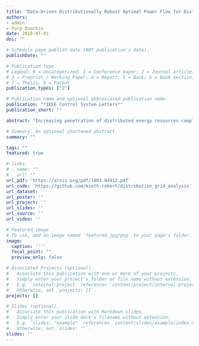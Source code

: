 ```yaml
---
title: "Data-Driven Distributionally Robust Optimal Power Flow for Distribution Systems"
authors:
- admin
- Yury Dvorkin
date: 2018-07-01
doi: ""

# Schedule page publish date (NOT publication's date).
publishDate: ""

# Publication type.
# Legend: 0 = Uncategorized; 1 = Conference paper; 2 = Journal article;
# 3 = Preprint / Working Paper; 4 = Report; 5 = Book; 6 = Book section;
# 7 = Thesis; 8 = Patent
publication_types: ["2"]

# Publication name and optional abbreviated publication name.
publication: "*IEEE Control System Letters*"
publication_short: ""

abstract: "Increasing penetration of distributed energy resources complicate operations of electric power distribution systems by amplifying volatility of nodal power injections. On the other hand, these resources can provide additional control means to the distribution system operator (DSO). In this work we develop a data-driven distributionally robust decision-making framework in the DSO's perspective to overcome the uncertainty of these injections and its impact on the distribution system operations. We develop an ac optimal power flow formulation for radial distribution systems based on the LinDistFlow ac power flow approximation and exploit distributionally robust optimization to immunize the optimized decisions against uncertainty in the probabilistic models of forecast errors obtained from the available observations. The model is reformulated to be computationally tractable and tested on multiple IEEE distribution test systems."

# Summary. An optional shortened abstract.
summary: ""

tags: ""
featured: true

# links:
# - name: ""
#   url: ""
url_pdf: 'https://arxiv.org/pdf/1803.04912.pdf'
url_code: 'https://github.com/mieth-robert/distribution_grid_analysis'
url_dataset: ''
url_poster: ''
url_project: ''
url_slides: ''
url_source: ''
url_video: ''

# Featured image
# To use, add an image named `featured.jpg/png` to your page's folder. 
image:
  caption: ''''
  focal_point: ""
  preview_only: false

# Associated Projects (optional).
#   Associate this publication with one or more of your projects.
#   Simply enter your project's folder or file name without extension.
#   E.g. `internal-project` references `content/project/internal-project/index.md`.
#   Otherwise, set `projects: []`.
projects: []

# Slides (optional).
#   Associate this publication with Markdown slides.
#   Simply enter your slide deck's filename without extension.
#   E.g. `slides: "example"` references `content/slides/example/index.md`.
#   Otherwise, set `slides: ""`.
slides: ''
---
```

